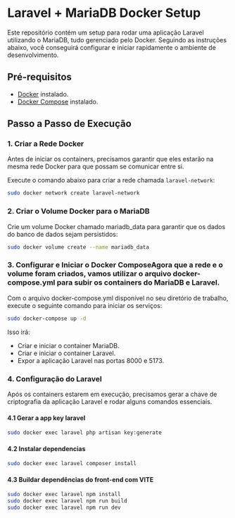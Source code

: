 # Laravel + MariaDB Docker Setup

Este repositório contém um setup para rodar uma aplicação Laravel utilizando o MariaDB, tudo gerenciado pelo Docker. Seguindo as instruções abaixo, você conseguirá configurar e iniciar rapidamente o ambiente de desenvolvimento.

## Pré-requisitos

- [Docker](https://docs.docker.com/get-docker/) instalado.
- [Docker Compose](https://docs.docker.com/compose/install/) instalado.

## Passo a Passo de Execução

### 1. Criar a Rede Docker

Antes de iniciar os containers, precisamos garantir que eles estarão na mesma rede Docker para que possam se comunicar entre si.

Execute o comando abaixo para criar a rede chamada `laravel-network`:

```bash
sudo docker network create laravel-network
```

### 2. Criar o Volume Docker para o MariaDB
Crie um volume Docker chamado mariadb_data para garantir que os dados do banco de dados sejam persistidos:

```bash
sudo docker volume create --name mariadb_data
```

### 3. Configurar e Iniciar o Docker ComposeAgora que a rede e o volume foram criados, vamos utilizar o arquivo docker-compose.yml para subir os containers do MariaDB e Laravel.

Com o arquivo docker-compose.yml disponível no seu diretório de trabalho, execute o seguinte comando para iniciar os serviços:

```bash
sudo docker-compose up -d
```
Isso irá:

- Criar e iniciar o container MariaDB.
- Criar e iniciar o container Laravel.
- Expor a aplicação Laravel nas portas 8000 e 5173.

### 4. Configuração do Laravel
Após os containers estarem em execução, precisamos gerar a chave de criptografia da aplicação Laravel e rodar alguns comandos essenciais.

#### 4.1 Gerar a app key laravel
```bash
sudo docker exec laravel php artisan key:generate
```
#### 4.2 Instalar dependencias
```bash
sudo docker exec laravel composer install
```

#### 4.3 Buildar dependências do front-end com VITE
```bash
sudo docker exec laravel npm install
sudo docker exec laravel npm run build
sudo docker exec laravel npm run dev
```